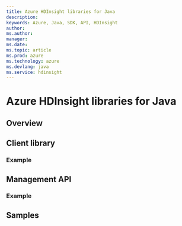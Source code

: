 ```yaml
---
title: Azure HDInsight libraries for Java
description: 
keywords: Azure, Java, SDK, API, HDInsight
author:  
ms.author:  
manager:  
ms.date:  
ms.topic: article
ms.prod: azure
ms.technology: azure
ms.devlang: java
ms.service: hdinsight
---
```


# Azure HDInsight libraries for Java

## Overview

## Client library

### Example

## Management API
 

### Example
 
## Samples
